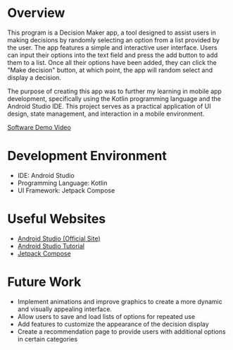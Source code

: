 # Overview

This program is a Decision Maker app, a tool designed to assist users in making decisions by randomly selecting an option from a list provided by the user. The app features a simple and interactive user interface. Users can input their options into the text field and press the add button to add them to a list. Once all their options have been added, they can click the "Make decision" button, at which point, the app will random select and display a decision. 

The purpose of creating this app was to further my learning in mobile app development, specifically using the Kotlin programming language and the Android Studio IDE. This project serves as a practical application of UI design, state management, and interaction in a mobile environment.

[Software Demo Video](https://youtu.be/BrsfDb7u-Qw)

# Development Environment

* IDE: Android Studio
* Programming Language: Kotlin
* UI Framework: Jetpack Compose

# Useful Websites

* [Android Studio (Official Site)](https://developer.android.com/studio)
* [Android Studio Tutorial](https://www.geeksforgeeks.org/android-studio-tutorial/)
* [Jetpack Compose](https://developer.android.com/jetpack/compose)

# Future Work

* Implement animations and improve graphics to create a more dynamic and visually appealing interface. 
* Allow users to save and load lists of options for repeated use
* Add features to customize the appearance of the decision display
* Create a recommendation page to provide users with additional options in certain categories
